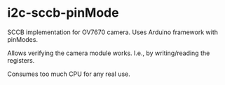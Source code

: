 # i2c-sccb-pinMode

SCCB implementation for OV7670 camera.
Uses Arduino framework with pinModes.

Allows verifying the camera module works.
I.e., by writing/reading the registers.

Consumes too much CPU for any real use.